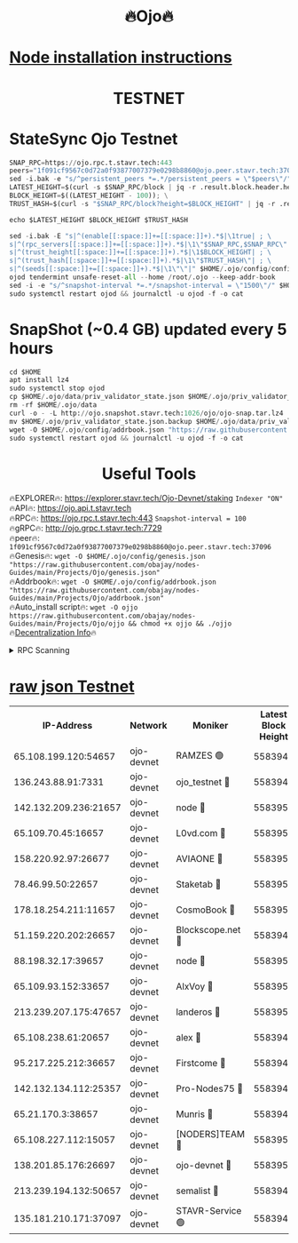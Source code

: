 <h1 align="center"> 🔥Ojo🔥</h1>

[Node installation instructions](https://github.com/obajay/nodes-Guides/tree/main/Projects/Ojo)
=

<h1 align="center"> TESTNET</h1>

# StateSync Ojo Testnet
```python
SNAP_RPC=https://ojo.rpc.t.stavr.tech:443
peers="1f091cf9567c0d72a0f93877007379e0298b8860@ojo.peer.stavr.tech:37096"
sed -i.bak -e "s/^persistent_peers *=.*/persistent_peers = \"$peers\"/" $HOME/.ojo/config/config.toml
LATEST_HEIGHT=$(curl -s $SNAP_RPC/block | jq -r .result.block.header.height); \
BLOCK_HEIGHT=$((LATEST_HEIGHT - 100)); \
TRUST_HASH=$(curl -s "$SNAP_RPC/block?height=$BLOCK_HEIGHT" | jq -r .result.block_id.hash)

echo $LATEST_HEIGHT $BLOCK_HEIGHT $TRUST_HASH

sed -i.bak -E "s|^(enable[[:space:]]+=[[:space:]]+).*$|\1true| ; \
s|^(rpc_servers[[:space:]]+=[[:space:]]+).*$|\1\"$SNAP_RPC,$SNAP_RPC\"| ; \
s|^(trust_height[[:space:]]+=[[:space:]]+).*$|\1$BLOCK_HEIGHT| ; \
s|^(trust_hash[[:space:]]+=[[:space:]]+).*$|\1\"$TRUST_HASH\"| ; \
s|^(seeds[[:space:]]+=[[:space:]]+).*$|\1\"\"|" $HOME/.ojo/config/config.toml
ojod tendermint unsafe-reset-all --home /root/.ojo --keep-addr-book
sed -i -e "s/^snapshot-interval *=.*/snapshot-interval = \"1500\"/" $HOME/.ojo/config/app.toml
sudo systemctl restart ojod && journalctl -u ojod -f -o cat
```
# SnapShot (~0.4 GB) updated every 5 hours
```python
cd $HOME
apt install lz4
sudo systemctl stop ojod
cp $HOME/.ojo/data/priv_validator_state.json $HOME/.ojo/priv_validator_state.json.backup
rm -rf $HOME/.ojo/data
curl -o - -L http://ojo.snapshot.stavr.tech:1026/ojo/ojo-snap.tar.lz4 | lz4 -c -d - | tar -x -C $HOME/.ojo --strip-components 2
mv $HOME/.ojo/priv_validator_state.json.backup $HOME/.ojo/data/priv_validator_state.json
wget -O $HOME/.ojo/config/addrbook.json "https://raw.githubusercontent.com/obajay/nodes-Guides/main/Projects/Ojo/addrbook.json"
sudo systemctl restart ojod && journalctl -u ojod -f -o cat
```
 <h1 align="center"> Useful Tools</h1>

🔥EXPLORER🔥:        https://explorer.stavr.tech/Ojo-Devnet/staking        `Indexer "ON"` \
🔥API🔥:                     https://ojo.api.t.stavr.tech \
🔥RPC🔥:                    https://ojo.rpc.t.stavr.tech:443              `Snapshot-interval = 100` \
🔥gRPC🔥:                  http://ojo.grpc.t.stavr.tech:7729 \
🔥peer🔥:                   `1f091cf9567c0d72a0f93877007379e0298b8860@ojo.peer.stavr.tech:37096` \
🔥Genesis🔥:    ```wget -O $HOME/.ojo/config/genesis.json "https://raw.githubusercontent.com/obajay/nodes-Guides/main/Projects/Ojo/genesis.json"``` \
🔥Addrbook🔥:    ```wget -O $HOME/.ojo/config/addrbook.json "https://raw.githubusercontent.com/obajay/nodes-Guides/main/Projects/Ojo/addrbook.json"``` \
🔥Auto_install script🔥: ```wget -O ojjo https://raw.githubusercontent.com/obajay/nodes-Guides/main/Projects/Ojo/ojjo && chmod +x ojjo && ./ojjo``` \
🔥[Decentralization Info](https://github.com/obajay/StateSync-snapshots/tree/main/Projects/Ojo/Decentralization)🔥



<details>
<summary>RPC Scanning</summary>

<h2 align="center"> We scan nodes in real time every 4 hours. And we provide the final result of RPC endpoints.
We cannot influence the operation of these nodes in any way. </h2>


```python
If Voting Power is higher than 0 --> then the Node is a validator of the network and may be subject to attack and be a potential threat to the chain.
```
```python
We marked such validators with a red symbol
```

</details>

[raw json Testnet](https://rpc-check.ojot.stavr.tech/ojot/rpc-ojot-result.json)
=


<table><tr><th>IP-Address</th><th>Network</th><th>Moniker</th><th>Latest Block Height</th><th>Earliest Block Height</th><th>Catching Up</th><th>Tx Index</th><th>Voting Power</th><th>Scan Time</th></tr><tr><td>65.108.199.120:54657</td><td>ojo-devnet</td><td>RAMZES 🟢</td><td>5583948</td><td>306156</td><td>False</td><td>on</td><td>0</td><td>2024-02-24T08:21:44.325352136UTC</td></tr><tr><td>136.243.88.91:7331</td><td>ojo-devnet</td><td>ojo_testnet 🔴</td><td>5583949</td><td>308845</td><td>False</td><td>on</td><td>1000</td><td>2024-02-24T08:21:52.707653512UTC</td></tr><tr><td>142.132.209.236:21657</td><td>ojo-devnet</td><td>node 🔴</td><td>5583952</td><td>350001</td><td>False</td><td>on</td><td>1999</td><td>2024-02-24T08:22:06.436724698UTC</td></tr><tr><td>65.109.70.45:16657</td><td>ojo-devnet</td><td>L0vd.com 🔴</td><td>5583953</td><td>695918</td><td>False</td><td>off</td><td>998</td><td>2024-02-24T08:22:14.459516548UTC</td></tr><tr><td>158.220.92.97:26677</td><td>ojo-devnet</td><td>AVIAONE 🔴</td><td>5583951</td><td>2754001</td><td>False</td><td>on</td><td>19926</td><td>2024-02-24T08:22:01.426816844UTC</td></tr><tr><td>78.46.99.50:22657</td><td>ojo-devnet</td><td>Staketab 🔴</td><td>5583953</td><td>4254801</td><td>False</td><td>on</td><td>1276</td><td>2024-02-24T08:22:14.695340996UTC</td></tr><tr><td>178.18.254.211:11657</td><td>ojo-devnet</td><td>CosmoBook 🔴</td><td>5583952</td><td>4392001</td><td>False</td><td>off</td><td>1047</td><td>2024-02-24T08:22:08.893886869UTC</td></tr><tr><td>51.159.220.202:26657</td><td>ojo-devnet</td><td>Blockscope.net 🔴</td><td>5583947</td><td>4425001</td><td>False</td><td>on</td><td>1957</td><td>2024-02-24T08:21:43.525315129UTC</td></tr><tr><td>88.198.32.17:39657</td><td>ojo-devnet</td><td>node 🔴</td><td>5583952</td><td>4710001</td><td>False</td><td>on</td><td>99404</td><td>2024-02-24T08:22:09.143015572UTC</td></tr><tr><td>65.109.93.152:33657</td><td>ojo-devnet</td><td>AlxVoy 🔴</td><td>5583951</td><td>4943001</td><td>False</td><td>on</td><td>4491415</td><td>2024-02-24T08:22:06.189925382UTC</td></tr><tr><td>213.239.207.175:47657</td><td>ojo-devnet</td><td>landeros 🔴</td><td>5583951</td><td>4967924</td><td>False</td><td>off</td><td>11083</td><td>2024-02-24T08:22:01.721448529UTC</td></tr><tr><td>65.108.238.61:20657</td><td>ojo-devnet</td><td>alex 🔴</td><td>5583948</td><td>5131001</td><td>False</td><td>on</td><td>11359</td><td>2024-02-24T08:21:43.894550849UTC</td></tr><tr><td>95.217.225.212:36657</td><td>ojo-devnet</td><td>Firstcome 🔴</td><td>5583949</td><td>5251946</td><td>False</td><td>on</td><td>13566</td><td>2024-02-24T08:21:50.391929099UTC</td></tr><tr><td>142.132.134.112:25357</td><td>ojo-devnet</td><td>Pro-Nodes75 🔴</td><td>5583948</td><td>5483948</td><td>False</td><td>on</td><td>24651</td><td>2024-02-24T08:21:47.549866849UTC</td></tr><tr><td>65.21.170.3:38657</td><td>ojo-devnet</td><td>Munris 🔴</td><td>5583949</td><td>5483949</td><td>False</td><td>off</td><td>20123</td><td>2024-02-24T08:21:49.995023302UTC</td></tr><tr><td>65.108.227.112:15057</td><td>ojo-devnet</td><td>[NODERS]TEAM 🔴</td><td>5583953</td><td>5483953</td><td>False</td><td>off</td><td>9999</td><td>2024-02-24T08:22:13.834053970UTC</td></tr><tr><td>138.201.85.176:26697</td><td>ojo-devnet</td><td>ojo-devnet 🔴</td><td>5583953</td><td>5483953</td><td>False</td><td>on</td><td>1000024000</td><td>2024-02-24T08:22:14.115500144UTC</td></tr><tr><td>213.239.194.132:50657</td><td>ojo-devnet</td><td>semalist 🔴</td><td>5583948</td><td>5540522</td><td>False</td><td>on</td><td>21037</td><td>2024-02-24T08:21:44.609823033UTC</td></tr><tr><td>135.181.210.171:37097</td><td>ojo-devnet</td><td>STAVR-Service 🟢</td><td>5583948</td><td>5583001</td><td>False</td><td>on</td><td>0</td><td>2024-02-24T08:21:45.242083110UTC</td></tr></table>
